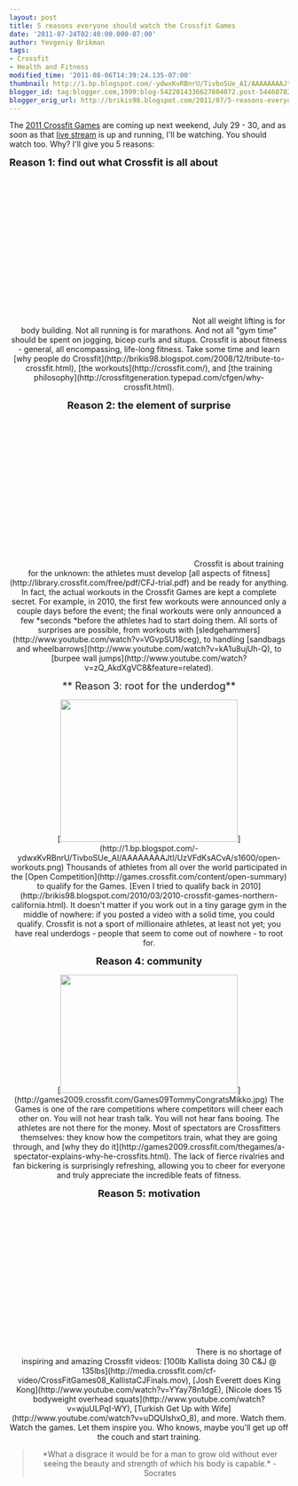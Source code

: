 ```yaml
---
layout: post
title: 5 reasons everyone should watch the Crossfit Games
date: '2011-07-24T02:40:00.000-07:00'
author: Yevgeniy Brikman
tags:
- Crossfit
- Health and Fitness
modified_time: '2011-08-06T14:39:24.135-07:00'
thumbnail: http://1.bp.blogspot.com/-ydwxKvRBnrU/TivboSUe_AI/AAAAAAAAJtI/UzVFdKsACvA/s72-c/open-workouts.png
blogger_id: tag:blogger.com,1999:blog-5422014336627804072.post-5446078202021224493
blogger_orig_url: http://brikis98.blogspot.com/2011/07/5-reasons-everyone-should-watch.html
---
```


The [2011 Crossfit Games](http://games.crossfit.com/) are coming up next 
weekend, July 29 - 30, and as soon as that [live 
stream](http://games.crossfit.com/content/watch-live) is up and running, I'll 
be watching. You should watch too. Why? I'll give you 5 reasons: 

<span style="font-size: large;">**Reason 1: find out what Crossfit is all 
about** 

<div class="separator" style="clear: both; text-align: center;"><object 
class="BLOGGER-youtube-video" 
classid="clsid:D27CDB6E-AE6D-11cf-96B8-444553540000" 
codebase="http://download.macromedia.com/pub/shockwave/cabs/flash/swflash.cab#version=6,0,40,0" 
data-thumbnail-src="http://3.gvt0.com/vi/tzD9BkXGJ1M/0.jpg" height="266" 
width="320"><param name="movie" 
value="http://www.youtube.com/v/tzD9BkXGJ1M&fs=1&source=uds" /><param 
name="bgcolor" value="#FFFFFF" /><embed width="320" height="266"  
src="http://www.youtube.com/v/tzD9BkXGJ1M&fs=1&source=uds" 
type="application/x-shockwave-flash"></embed></object> 
Not all weight lifting is for body building. Not all running is for marathons. 
And not all "gym time" should be spent on jogging, bicep curls and situps. 
Crossfit is about fitness - general, all encompassing, life-long fitness. Take 
some time and learn [why people do 
Crossfit](http://brikis98.blogspot.com/2008/12/tribute-to-crossfit.html), [the 
workouts](http://crossfit.com/), and [the training 
philosophy](http://crossfitgeneration.typepad.com/cfgen/why-crossfit.html). 

<span style="font-size: large;">**Reason 2: the element of surprise** 

<div class="separator" style="clear: both; text-align: center;"><object 
class="BLOGGER-youtube-video" 
classid="clsid:D27CDB6E-AE6D-11cf-96B8-444553540000" 
codebase="http://download.macromedia.com/pub/shockwave/cabs/flash/swflash.cab#version=6,0,40,0" 
data-thumbnail-src="http://0.gvt0.com/vi/fLtTNQtZfDw/0.jpg" height="266" 
width="320"><param name="movie" 
value="http://www.youtube.com/v/fLtTNQtZfDw&fs=1&source=uds" /><param 
name="bgcolor" value="#FFFFFF" /><embed width="320" height="266"  
src="http://www.youtube.com/v/fLtTNQtZfDw&fs=1&source=uds" 
type="application/x-shockwave-flash"></embed></object> 
Crossfit is about training for the unknown: the athletes must develop [all 
aspects of fitness](http://library.crossfit.com/free/pdf/CFJ-trial.pdf) and be 
ready for anything. In fact, the actual workouts in the Crossfit Games are 
kept a complete secret. For example, in 2010, the first few workouts were 
announced only a couple days before the event; the final workouts were only 
announced a few *seconds *before the athletes had to start doing them. All 
sorts of surprises are possible, from workouts with 
[sledgehammers](http://www.youtube.com/watch?v=VGvpSU18ceg), to handling 
[sandbags and wheelbarrows](http://www.youtube.com/watch?v=kA1u8ujUh-Q), to 
[burpee wall 
jumps](http://www.youtube.com/watch?v=zQ_AkdXgVC8&amp;feature=related). 

<span style="font-size: large;">** Reason 3: root for the underdog** 

<div class="separator" style="clear: both; text-align: center;">[<img 
border="0" height="256" 
src="http://1.bp.blogspot.com/-ydwxKvRBnrU/TivboSUe_AI/AAAAAAAAJtI/UzVFdKsACvA/s320/open-workouts.png" 
width="320" 
/>](http://1.bp.blogspot.com/-ydwxKvRBnrU/TivboSUe_AI/AAAAAAAAJtI/UzVFdKsACvA/s1600/open-workouts.png) 
Thousands of athletes from all over the world participated in the [Open 
Competition](http://games.crossfit.com/content/open-summary) to qualify for 
the Games. [Even I tried to qualify back in 
2010](http://brikis98.blogspot.com/2010/03/2010-crossfit-games-northern-california.html). 
It doesn't matter if you work out in a tiny garage gym in the middle of 
nowhere: if you posted a video with a solid time, you could qualify. Crossfit 
is not a sport of millionaire athletes, at least not yet; you have real 
underdogs - people that seem to come out of nowhere - to root for. 

<span style="font-size: large;">**Reason 4: community** 

<div class="separator" style="clear: both; text-align: center;">[<img 
border="0" height="213" 
src="http://games2009.crossfit.com/Games09TommyCongratsMikko.jpg" width="320" 
/>](http://games2009.crossfit.com/Games09TommyCongratsMikko.jpg) 
The Games is one of the rare competitions where competitors will cheer each 
other on. You will not hear trash talk. You will not hear fans booing. The 
athletes are not there for the money. Most of spectators are Crossfitters 
themselves: they know how the competitors train, what they are going through, 
and [why they do 
it](http://games2009.crossfit.com/thegames/a-spectator-explains-why-he-crossfits.html). 
The lack of fierce rivalries and fan bickering is surprisingly refreshing, 
allowing you to cheer for everyone and truly appreciate the incredible feats 
of fitness. 

<span style="font-size: large;">**Reason 5: motivation** 

<div class="separator" style="clear: both; text-align: center;"><object 
class="BLOGGER-youtube-video" 
classid="clsid:D27CDB6E-AE6D-11cf-96B8-444553540000" 
codebase="http://download.macromedia.com/pub/shockwave/cabs/flash/swflash.cab#version=6,0,40,0" 
data-thumbnail-src="http://0.gvt0.com/vi/xShmoddPPbQ/0.jpg" height="266" 
width="320"><param name="movie" 
value="http://www.youtube.com/v/xShmoddPPbQ&fs=1&source=uds" /><param 
name="bgcolor" value="#FFFFFF" /><embed width="320" height="266"  
src="http://www.youtube.com/v/xShmoddPPbQ&fs=1&source=uds" 
type="application/x-shockwave-flash"></embed></object> 
There is no shortage of inspiring and amazing Crossfit videos: [100lb Kallista 
doing 30 C&amp;J @ 
135lbs](http://media.crossfit.com/cf-video/CrossFitGames08_KallistaCJFinals.mov), 
[Josh Everett does King Kong](http://www.youtube.com/watch?v=YYay78n1dgE), 
[Nicole does 15 bodyweight overhead 
squats](http://www.youtube.com/watch?v=wjuULPqI-WY), [Turkish Get Up with 
Wife](http://www.youtube.com/watch?v=uDQUlshxO_8), and more. Watch them. Watch 
the games. Let them inspire you. Who knows, maybe you'll get up off the couch 
and start training. 
<blockquote>*What a disgrace it would be for a man to grow old without ever  
seeing the beauty and strength of which his body is capable.* - 
Socrates</blockquote> 